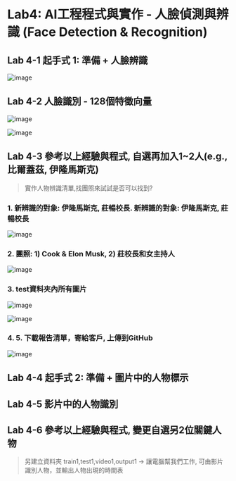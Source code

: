 # Lab4: AI工程程式與實作 - 人臉偵測與辨識 (Face Detection & Recognition)

## Lab 4-1 起手式 1: 準備 + 人臉辨識

![image](https://user-images.githubusercontent.com/89304181/200150145-d3c8bdd8-5add-4f02-8a9e-26ab826fb104.png)

## Lab 4-2 人臉識別 - 128個特徵向量

![image](https://user-images.githubusercontent.com/89304181/200150172-22df6e24-6838-4a91-9a31-d4297034b7be.png)

![image](https://user-images.githubusercontent.com/89304181/200150182-6e9abd79-ccdd-452d-be68-87d73bc52077.png)

## Lab 4-3 參考以上經驗與程式, 自選再加入1~2人(e.g., 比爾蓋茲, 伊隆馬斯克)

>實作人物辨識清單,找團照來試試是否可以找到? 

### 1. 新辨識的對象: 伊隆馬斯克, 莊暢校長. 新辨識的對象: 伊隆馬斯克, 莊暢校長

![image](https://user-images.githubusercontent.com/89304181/200150202-1de907b0-4a8f-4c8d-8534-0a48ea09c7ef.png)

### 2. 團照: 1) Cook & Elon Musk, 2) 莊校長和女主持人

![image](https://user-images.githubusercontent.com/89304181/200150223-98027848-d08c-4fb4-82af-abd9d35e8bf2.png)

### 3. test資料夾內所有圖片

![image](https://user-images.githubusercontent.com/89304181/200150242-82aefa05-3cc0-4c82-9457-fc8586dbbe46.png)

![image](https://user-images.githubusercontent.com/89304181/200150254-6a437234-0cc2-4da9-840c-598b3eaa05d7.png)

### 4. 5. 下載報告清單，寄給客戶, 上傳到GitHub

![image](https://user-images.githubusercontent.com/89304181/200150268-c4a7fb7a-042c-4939-934b-2e69a6b4133c.png)


## Lab 4-4 起手式 2: 準備 + 圖片中的人物標示


## Lab 4-5 影片中的人物識別


## Lab 4-6 參考以上經驗與程式, 變更自選另2位關鍵人物 
> 另建立資料夾 train1,test1,video1,output1 → 讓電腦幫我們工作, 可由影片識別人物，並輸出人物出現的時間表



